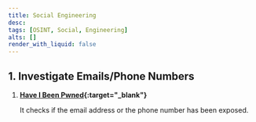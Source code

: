 ```yaml
---
title: Social Engineering
desc:
tags: [OSINT, Social, Engineering]
alts: []
render_with_liquid: false
---
```


## 1. Investigate Emails/Phone Numbers

1. **[Have I Been Pwned](https://haveibeenpwned.com/){:target="_blank"}**

    It checks if the email address or the phone number has been exposed.